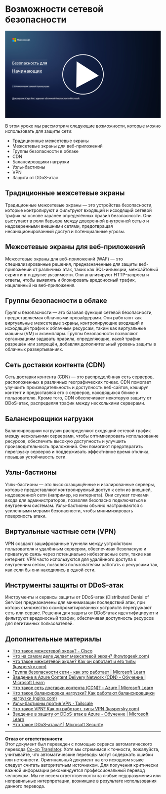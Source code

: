 <!--
CO_OP_TRANSLATOR_METADATA:
{
  "original_hash": "c3aba077bb98eebc925dd58d870229ab",
  "translation_date": "2025-09-03T23:31:37+00:00",
  "source_file": "3.3 Network security capabilities.md",
  "language_code": "ru"
}
-->
# Возможности сетевой безопасности

[![Смотреть видео](../../translated_images/3-3_placeholder.1a1265ccd17434df15e62f7e405fd8fc6a956414505c1266772f33d926e17f22.ru.png)](https://learn-video.azurefd.net/vod/player?id=b2a4a548-d129-4add-ba68-eca416ec65bc)

В этом уроке мы рассмотрим следующие возможности, которые можно использовать для защиты сети:

- Традиционные межсетевые экраны
- Межсетевые экраны для веб-приложений
- Группы безопасности в облаке
- CDN
- Балансировщики нагрузки
- Узлы-бастионы
- VPN
- Защита от DDoS-атак

## Традиционные межсетевые экраны

Традиционные межсетевые экраны — это устройства безопасности, которые контролируют и фильтруют входящий и исходящий сетевой трафик на основе заранее определённых правил безопасности. Они выступают в роли барьера между доверенной внутренней сетью и недоверенными внешними сетями, предотвращая несанкционированный доступ и потенциальные угрозы.

## Межсетевые экраны для веб-приложений

Межсетевые экраны для веб-приложений (WAF) — это специализированные решения, предназначенные для защиты веб-приложений от различных атак, таких как SQL-инъекции, межсайтовый скриптинг и другие уязвимости. Они анализируют HTTP-запросы и ответы, чтобы выявлять и блокировать вредоносный трафик, нацеленный на веб-приложения.

## Группы безопасности в облаке

Группы безопасности — это базовая функция сетевой безопасности, предоставляемая облачными провайдерами. Они работают как виртуальные межсетевые экраны, контролирующие входящий и исходящий трафик к облачным ресурсам, таким как виртуальные машины (VM) и экземпляры. Группы безопасности позволяют организациям задавать правила, определяющие, какой трафик разрешён или запрещён, добавляя дополнительный уровень защиты в облачных развертываниях.

## Сеть доставки контента (CDN)

Сеть доставки контента (CDN) — это распределённая сеть серверов, расположенных в различных географических точках. CDN помогает улучшить производительность и доступность веб-сайтов, кэшируя контент и предоставляя его с серверов, находящихся ближе к пользователю. Кроме того, CDN обеспечивает некоторую защиту от DDoS-атак, распределяя трафик между несколькими серверами.

## Балансировщики нагрузки

Балансировщики нагрузки распределяют входящий сетевой трафик между несколькими серверами, чтобы оптимизировать использование ресурсов, обеспечить высокую доступность и улучшить производительность приложений. Они помогают предотвратить перегрузку серверов и поддерживать эффективное время отклика, повышая устойчивость сети.

## Узлы-бастионы

Узлы-бастионы — это высокозащищённые и изолированные серверы, которые предоставляют контролируемый доступ к сети из внешней, недоверенной сети (например, из интернета). Они служат точками входа для администраторов, позволяя безопасно подключаться к внутренним системам. Узлы-бастионы обычно настраиваются с усиленными мерами безопасности, чтобы минимизировать поверхность атаки.

## Виртуальные частные сети (VPN)

VPN создают зашифрованные туннели между устройством пользователя и удалённым сервером, обеспечивая безопасную и приватную связь через потенциально небезопасные сети, такие как интернет. VPN часто используются для удалённого доступа к внутренним сетям, позволяя пользователям работать с ресурсами так, как если бы они находились в одной сети.

## Инструменты защиты от DDoS-атак

Инструменты и сервисы защиты от DDoS-атак (Distributed Denial of Service) предназначены для минимизации последствий атак, при которых множество скомпрометированных устройств перегружают сеть или сервис. Решения для защиты от DDoS-атак идентифицируют и фильтруют вредоносный трафик, обеспечивая доступность ресурсов для легитимных пользователей.

## Дополнительные материалы

- [Что такое межсетевой экран? - Cisco](https://www.cisco.com/c/en/us/products/security/firewalls/what-is-a-firewall.html#~types-of-firewalls)
- [Что на самом деле делает межсетевой экран? (howtogeek.com)](https://www.howtogeek.com/144269/htg-explains-what-firewalls-actually-do/)
- [Что такое межсетевой экран? Как он работает и его типы (kaspersky.com)](https://www.kaspersky.com/resource-center/definitions/firewall)
- [Группа безопасности сети - как это работает | Microsoft Learn](https://learn.microsoft.com/azure/virtual-network/network-security-group-how-it-works)
- [Введение в Azure Content Delivery Network (CDN) - Обучение | Microsoft Learn](https://learn.microsoft.com/training/modules/intro-to-azure-content-delivery-network/?WT.mc_id=academic-96948-sayoung)
- [Что такое сеть доставки контента (CDN)? - Azure | Microsoft Learn](https://learn.microsoft.com/azure/cdn/cdn-overview?WT.mc_id=academic-96948-sayoung)
- [Что такое балансировка нагрузки? Как работают балансировщики нагрузки (nginx.com)](https://www.nginx.com/resources/glossary/load-balancing/)
- [Узлы-бастионы против VPN · Tailscale](https://tailscale.com/learn/bastion-hosts-vs-vpns/)
- [Что такое VPN? Как он работает, типы VPN (kaspersky.com)](https://www.kaspersky.com/resource-center/definitions/what-is-a-vpn)
- [Введение в защиту от DDoS-атак в Azure - Обучение | Microsoft Learn](https://learn.microsoft.com/training/modules/introduction-azure-ddos-protection/?WT.mc_id=academic-96948-sayoung)
- [Что такое DDoS-атака? | Microsoft Security](https://www.microsoft.com/security/business/security-101/what-is-a-ddos-attack?WT.mc_id=academic-96948-sayoung)

---

**Отказ от ответственности**:  
Этот документ был переведен с помощью сервиса автоматического перевода [Co-op Translator](https://github.com/Azure/co-op-translator). Хотя мы стремимся к точности, пожалуйста, учитывайте, что автоматические переводы могут содержать ошибки или неточности. Оригинальный документ на его исходном языке следует считать авторитетным источником. Для получения критически важной информации рекомендуется профессиональный перевод человеком. Мы не несем ответственности за любые недоразумения или неправильные интерпретации, возникшие в результате использования данного перевода.
